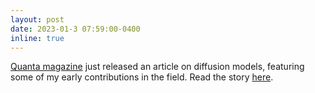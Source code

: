 ```yaml
---
layout: post
date: 2023-01-3 07:59:00-0400
inline: true
---
```


[Quanta magazine](https://www.quantamagazine.org/) just released an article on diffusion models, featuring some of my early contributions in the field. Read the story [here](https://www.quantamagazine.org/the-physics-principle-that-inspired-modern-ai-art-20230105/).

